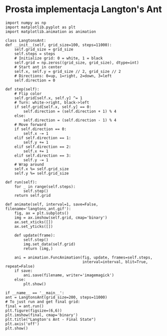 ﻿# Prosta implementacja Langton's Ant

    import numpy as np
    import matplotlib.pyplot as plt
    import matplotlib.animation as animation

    class LangtonsAnt:
    def __init__(self, grid_size=100, steps=11000):
        self.grid_size = grid_size
        self.steps = steps
        # Initialize grid: 0 = white, 1 = black
        self.grid = np.zeros((grid_size, grid_size), dtype=int)
        # Start ant in center
        self.x, self.y = grid_size // 2, grid_size // 2
        # Directions: 0=up, 1=right, 2=down, 3=left
        self.direction = 0

    def step(self):
        # Flip color
        self.grid[self.x, self.y] ^= 1
        # Turn: white->right, black->left
        if self.grid[self.x, self.y] == 0:
            self.direction = (self.direction + 1) % 4
        else:
            self.direction = (self.direction - 1) % 4
        # Move forward
        if self.direction == 0:
            self.x -= 1
        elif self.direction == 1:
            self.y += 1
        elif self.direction == 2:
            self.x += 1
        elif self.direction == 3:
            self.y -= 1
        # Wrap around
        self.x %= self.grid_size
        self.y %= self.grid_size

    def run(self):
        for _ in range(self.steps):
            self.step()
        return self.grid

    def animate(self, interval=1, save=False, filename='langtons_ant.gif'):
        fig, ax = plt.subplots()
        img = ax.imshow(self.grid, cmap='binary')
        ax.set_xticks([])
        ax.set_yticks([])

        def update(frame):
            self.step()
            img.set_data(self.grid)
            return (img,)

        ani = animation.FuncAnimation(fig, update, frames=self.steps,
                                      interval=interval, blit=True, repeat=False)
        if save:
            ani.save(filename, writer='imagemagick')
        else:
            plt.show()

    if __name__ == '__main__':
    ant = LangtonsAnt(grid_size=200, steps=11000)
    # To just run and get final grid:
    final = ant.run()
    plt.figure(figsize=(6,6))
    plt.imshow(final, cmap='binary')
    plt.title("Langton's Ant - Final State")
    plt.axis('off')
    plt.show()
    
